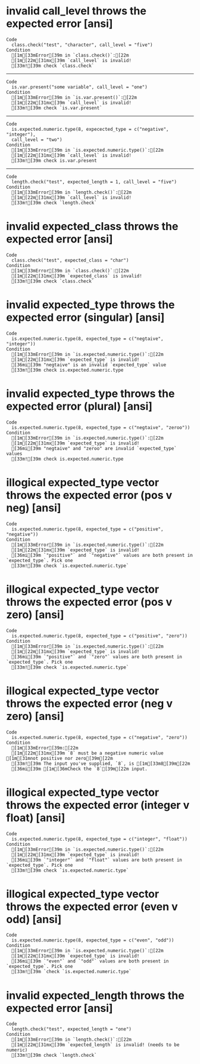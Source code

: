 # invalid call_level throws the expected error [ansi]

    Code
      class.check("test", "character", call_level = "five")
    Condition
      [1m[33mError[39m in `class.check()`:[22m
      [1m[22m[31mx[39m `call_level` is invalid!
      [33m![39m check `class.check`

---

    Code
      is.var.present("some variable", call_level = "one")
    Condition
      [1m[33mError[39m in `is.var.present()`:[22m
      [1m[22m[31mx[39m `call_level` is invalid!
      [33m![39m check `is.var.present`

---

    Code
      is.expected.numeric.type(8, expecected_type = c("negative", "integer"),
      call_level = "two")
    Condition
      [1m[33mError[39m in `is.expected.numeric.type()`:[22m
      [1m[22m[31mx[39m `call_level` is invalid!
      [33m![39m check is.var.present

---

    Code
      length.check("test", expected_length = 1, call_level = "five")
    Condition
      [1m[33mError[39m in `length.check()`:[22m
      [1m[22m[31mx[39m `call_level` is invalid!
      [33m![39m check `length.check`

# invalid expected_class throws the expected error [ansi]

    Code
      class.check("test", expected_class = "char")
    Condition
      [1m[33mError[39m in `class.check()`:[22m
      [1m[22m[31mx[39m `expected_class` is invalid!
      [33m![39m check `class.check`

# invalid expected_type throws the expected error (singular) [ansi]

    Code
      is.expected.numeric.type(8, expected_type = c("negtaive", "integer"))
    Condition
      [1m[33mError[39m in `is.expected.numeric.type()`:[22m
      [1m[22m[31mx[39m `expected_type` is invalid!
      [36mi[39m "negtaive" is an invalid `expected_type` value
      [33m![39m check is.expected.numeric.type

# invalid expected_type throws the expected error (plural) [ansi]

    Code
      is.expected.numeric.type(8, expected_type = c("negtaive", "zeroo"))
    Condition
      [1m[33mError[39m in `is.expected.numeric.type()`:[22m
      [1m[22m[31mx[39m `expected_type` is invalid!
      [36mi[39m "negtaive" and "zeroo" are invalid `expected_type` values
      [33m![39m check is.expected.numeric.type

# illogical expected_type vector throws the expected error (pos v neg) [ansi]

    Code
      is.expected.numeric.type(8, expected_type = c("positive", "negative"))
    Condition
      [1m[33mError[39m in `is.expected.numeric.type()`:[22m
      [1m[22m[31mx[39m `expected_type` is invalid!
      [36mi[39m `"positive"` and `"negative"` values are both present in `expected_type`. Pick one
      [33m![39m check `is.expected.numeric.type`

# illogical expected_type vector throws the expected error (pos v zero) [ansi]

    Code
      is.expected.numeric.type(8, expected_type = c("positive", "zero"))
    Condition
      [1m[33mError[39m in `is.expected.numeric.type()`:[22m
      [1m[22m[31mx[39m `expected_type` is invalid!
      [36mi[39m `"positive"` and `"zero"` values are both present in `expected_type`. Pick one
      [33m![39m check `is.expected.numeric.type`

# illogical expected_type vector throws the expected error (neg v zero) [ansi]

    Code
      is.expected.numeric.type(8, expected_type = c("negative", "zero"))
    Condition
      [1m[33mError[39m:[22m
      [1m[22m[31mx[39m `8` must be a negative numeric value [1m[31mnot positive nor zero[39m[22m
      [33m![39m The input you've supplied, `8`, is [1m[33m8[39m[22m
      [36mi[39m [1m[36mCheck the `8`[39m[22m input.

# illogical expected_type vector throws the expected error (integer v float) [ansi]

    Code
      is.expected.numeric.type(8, expected_type = c("integer", "float"))
    Condition
      [1m[33mError[39m in `is.expected.numeric.type()`:[22m
      [1m[22m[31mx[39m `expected_type` is invalid!
      [36mi[39m `"integer"` and `"float"` values are both present in `expected_type`. Pick one
      [33m![39m check `is.expected.numeric.type`

# illogical expected_type vector throws the expected error (even v odd) [ansi]

    Code
      is.expected.numeric.type(8, expected_type = c("even", "odd"))
    Condition
      [1m[33mError[39m in `is.expected.numeric.type()`:[22m
      [1m[22m[31mx[39m `expected_type` is invalid!
      [36mi[39m `"even"` and `"odd"` values are both present in `expected_type`. Pick one
      [33m![39m `check `is.expected.numeric.type`

# invalid expected_length throws the expected error [ansi]

    Code
      length.check("test", expected_length = "one")
    Condition
      [1m[33mError[39m in `length.check()`:[22m
      [1m[22m[31mx[39m `expected_length` is invalid! (needs to be numeric)
      [33m![39m check `length.check`

